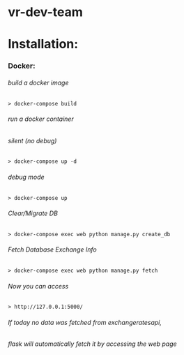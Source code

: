 # vr-dev-team

# Installation:
### Docker:
###### build a docker image
```
> docker-compose build
```
###### run a docker container
###### silent (no debug)
```
> docker-compose up -d
```
###### debug mode
```
> docker-compose up
```
###### Clear/Migrate DB
```
> docker-compose exec web python manage.py create_db
```
###### Fetch Database Exchange Info
```
> docker-compose exec web python manage.py fetch
```

###### Now you can access
```
> http://127.0.0.1:5000/
```
###### If today no data was fetched from exchangeratesapi, 
###### flask will automatically fetch it by accessing the web page 
